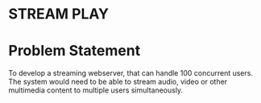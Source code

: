# STREAM PLAY
# Problem Statement
To develop a streaming webserver, that can handle 100 concurrent users. The system would need to be able to stream audio, video or other multimedia content to multiple users simultaneously.
